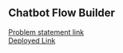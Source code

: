 ## Chatbot Flow Builder

[Problem statement link](https://bitespeed.notion.site/BiteSpeed-Frontend-Task-Chatbot-flow-builder-fb0feb3498294929a9b7171bcb4e8a8b) \
[Deployed Link](https://chatbot-flow-builder-nrjrwt.vercel.app/)
